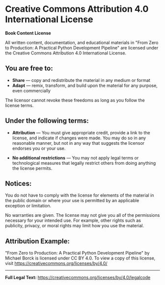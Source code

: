 # Creative Commons Attribution 4.0 International License

**Book Content License**

All written content, documentation, and educational materials in "From Zero to Production: A Practical Python Development Pipeline" are licensed under the Creative Commons Attribution 4.0 International License.

## You are free to:

- **Share** — copy and redistribute the material in any medium or format
- **Adapt** — remix, transform, and build upon the material for any purpose, even commercially

The licensor cannot revoke these freedoms as long as you follow the license terms.

## Under the following terms:

- **Attribution** — You must give appropriate credit, provide a link to the license, and indicate if changes were made. You may do so in any reasonable manner, but not in any way that suggests the licensor endorses you or your use.

- **No additional restrictions** — You may not apply legal terms or technological measures that legally restrict others from doing anything the license permits.

## Notices:

You do not have to comply with the license for elements of the material in the public domain or where your use is permitted by an applicable exception or limitation.

No warranties are given. The license may not give you all of the permissions necessary for your intended use. For example, other rights such as publicity, privacy, or moral rights may limit how you use the material.

## Attribution Example:

"From Zero to Production: A Practical Python Development Pipeline" by Michael Borck is licensed under CC BY 4.0. To view a copy of this license, visit https://creativecommons.org/licenses/by/4.0/

---

**Full Legal Text:** https://creativecommons.org/licenses/by/4.0/legalcode